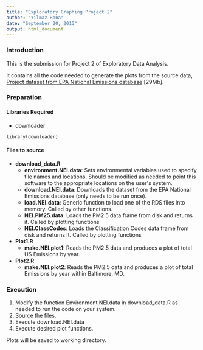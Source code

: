 ```yaml
---
title: "Exploratory Graphing Project 2"
author: "Yilmaz Rona"
date: "September 20, 2015"
output: html_document
---
```


### Introduction
This is the submission for Project 2 of Exploratory Data Analysis.

It contains all the code needed to generate the plots from the source data, <a href="https://d396qusza40orc.cloudfront.net/exdata%2Fdata%2FNEI_data.zip">Project dataset from  EPA National Emissions database</a> [29Mb].

### Preparation
#### Libraries Required
* downloader

```
library(downloader)
```

#### Files to source
* **download_data.R**
    + **environment.NEI.data**:  Sets environmental variables used to specify file names and locations.  Should be modified as needed to point this software to the appropriate locations on the user's system.
    + **download.NEI.data**: Downloads the dataset from the EPA National Emissions database (only needs to be run once).
    + **load.NEI.data**: Generic function to load one of the RDS files into memory.  Called by other functions.
    + **NEI.PM25.data**: Loads the PM2.5 data frame from disk and returns it.  Called by plotting functions
    + **NEI.ClassCodes**: Loads the Classification Codes data frame from disk and returns it.  Called by plotting functions
* **Plot1.R**
    + **make.NEI.plot1**: Reads the PM2.5 data and produces a plot of total US Emissions by year.
* **Plot2.R**
    + **make.NEI.plot2**: Reads the PM2.5 data and produces a plot of total Emissions by year within Baltimore, MD.

### Execution

1. Modify the function Environment.NEI.data in download_data.R as needed to run the code on your system.
1. Source the files.
1. Execute download.NEI.data
1. Execute desired plot functions.

Plots will be saved to working directory.